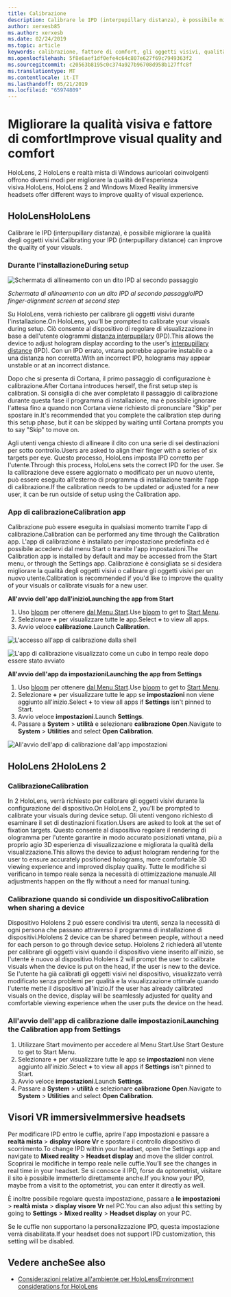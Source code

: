 ```yaml
---
title: Calibrazione
description: Calibrare le IPD (interpupillary distanza), è possibile migliorare la qualità degli oggetti visivi. Auricolari coinvolgenti di HoloLens e realtà mista di Windows offrono un modo per personalizzare IPD.
author: xerxesb85
ms.author: xerxesb
ms.date: 02/24/2019
ms.topic: article
keywords: calibrazione, fattore di comfort, gli oggetti visivi, qualità, ipd
ms.openlocfilehash: 5f8e6aef1df0efe4c64c807e627f69c7949363f2
ms.sourcegitcommit: c20563b8195c0c374a927b96708d958b127ffc8f
ms.translationtype: MT
ms.contentlocale: it-IT
ms.lasthandoff: 05/21/2019
ms.locfileid: "65974809"
---
```

# <a name="improve-visual-quality-and-comfort"></a><span data-ttu-id="061ea-105">Migliorare la qualità visiva e fattore di comfort</span><span class="sxs-lookup"><span data-stu-id="061ea-105">Improve visual quality and comfort</span></span>
<span data-ttu-id="061ea-106">HoloLens, 2 HoloLens e realtà mista di Windows auricolari coinvolgenti offrono diversi modi per migliorare la qualità dell'esperienza visiva.</span><span class="sxs-lookup"><span data-stu-id="061ea-106">HoloLens, HoloLens 2 and Windows Mixed Reality immersive headsets offer different ways to improve quality of visual experience.</span></span> 

## <a name="hololens"></a><span data-ttu-id="061ea-107">HoloLens</span><span class="sxs-lookup"><span data-stu-id="061ea-107">HoloLens</span></span>

<span data-ttu-id="061ea-108">Calibrare le IPD (interpupillary distanza), è possibile migliorare la qualità degli oggetti visivi.</span><span class="sxs-lookup"><span data-stu-id="061ea-108">Calibrating your IPD (interpupillary distance) can improve the quality of your visuals.</span></span>

### <a name="during-setup"></a><span data-ttu-id="061ea-109">Durante l'installazione</span><span class="sxs-lookup"><span data-stu-id="061ea-109">During setup</span></span>

![Schermata di allineamento con un dito IPD al secondo passaggio](images/ipd-finger-alignment-300px.jpg)<br>

<span data-ttu-id="061ea-111">*Schermata di allineamento con un dito IPD al secondo passaggio*</span><span class="sxs-lookup"><span data-stu-id="061ea-111">*IPD finger-alignment screen at second step*</span></span>

<span data-ttu-id="061ea-112">Su HoloLens, verrà richiesto per calibrare gli oggetti visivi durante l'installazione.</span><span class="sxs-lookup"><span data-stu-id="061ea-112">On HoloLens, you'll be prompted to calibrate your visuals during setup.</span></span> <span data-ttu-id="061ea-113">Ciò consente al dispositivo di regolare di visualizzazione in base a dell'utente ologrammi [distanza interpupillary](https://en.wikipedia.org/wiki/Interpupillary_distance) (IPD).</span><span class="sxs-lookup"><span data-stu-id="061ea-113">This allows the device to adjust hologram display according to the user's [interpupillary distance](https://en.wikipedia.org/wiki/Interpupillary_distance) (IPD).</span></span> <span data-ttu-id="061ea-114">Con un IPD errato, vntana potrebbe apparire instabile o a una distanza non corretta.</span><span class="sxs-lookup"><span data-stu-id="061ea-114">With an incorrect IPD, holograms may appear unstable or at an incorrect distance.</span></span>

<span data-ttu-id="061ea-115">Dopo che si presenta di Cortana, il primo passaggio di configurazione è calibrazione.</span><span class="sxs-lookup"><span data-stu-id="061ea-115">After Cortana introduces herself, the first setup step is calibration.</span></span> <span data-ttu-id="061ea-116">Si consiglia di che aver completato il passaggio di calibrazione durante questa fase il programma di installazione, ma è possibile ignorare l'attesa fino a quando non Cortana viene richiesto di pronunciare "Skip" per spostare in.</span><span class="sxs-lookup"><span data-stu-id="061ea-116">It's recommended that you complete the calibration step during this setup phase, but it can be skipped by waiting until Cortana prompts you to say "Skip" to move on.</span></span>

<span data-ttu-id="061ea-117">Agli utenti venga chiesto di allineare il dito con una serie di sei destinazioni per sotto controllo.</span><span class="sxs-lookup"><span data-stu-id="061ea-117">Users are asked to align their finger with a series of six targets per eye.</span></span> <span data-ttu-id="061ea-118">Questo processo, HoloLens imposta IPD corretto per l'utente.</span><span class="sxs-lookup"><span data-stu-id="061ea-118">Through this process, HoloLens sets the correct IPD for the user.</span></span> <span data-ttu-id="061ea-119">Se la calibrazione deve essere aggiornato o modificato per un nuovo utente, può essere eseguito all'esterno di programma di installazione tramite l'app di calibrazione.</span><span class="sxs-lookup"><span data-stu-id="061ea-119">If the calibration needs to be updated or adjusted for a new user, it can be run outside of setup using the Calibration app.</span></span>

### <a name="calibration-app"></a><span data-ttu-id="061ea-120">App di calibrazione</span><span class="sxs-lookup"><span data-stu-id="061ea-120">Calibration app</span></span>

<span data-ttu-id="061ea-121">Calibrazione può essere eseguita in qualsiasi momento tramite l'app di calibrazione.</span><span class="sxs-lookup"><span data-stu-id="061ea-121">Calibration can be performed any time through the Calibration app.</span></span> <span data-ttu-id="061ea-122">L'app di calibrazione è installato per impostazione predefinita ed è possibile accedervi dal menu Start o tramite l'app impostazioni.</span><span class="sxs-lookup"><span data-stu-id="061ea-122">The Calibration app is installed by default and may be accessed from the Start menu, or through the Settings app.</span></span> <span data-ttu-id="061ea-123">Calibrazione è consigliata se si desidera migliorare la qualità degli oggetti visivi o calibrare gli oggetti visivi per un nuovo utente.</span><span class="sxs-lookup"><span data-stu-id="061ea-123">Calibration is recommended if you'd like to improve the quality of your visuals or calibrate visuals for a new user.</span></span>

<span data-ttu-id="061ea-124">**All'avvio dell'app dall'inizio**</span><span class="sxs-lookup"><span data-stu-id="061ea-124">**Launching the app from Start**</span></span>
1. <span data-ttu-id="061ea-125">Uso [bloom](gestures.md#bloom) per ottenere [dal Menu Start](navigating-the-windows-mixed-reality-home.md#start-menu).</span><span class="sxs-lookup"><span data-stu-id="061ea-125">Use [bloom](gestures.md#bloom) to get to [Start Menu](navigating-the-windows-mixed-reality-home.md#start-menu).</span></span>
2. <span data-ttu-id="061ea-126">Selezionare **+** per visualizzare tutte le app.</span><span class="sxs-lookup"><span data-stu-id="061ea-126">Select **+** to view all apps.</span></span>
3. <span data-ttu-id="061ea-127">Avvio veloce **calibrazione**.</span><span class="sxs-lookup"><span data-stu-id="061ea-127">Launch **Calibration**.</span></span>

![L'accesso all'app di calibrazione dalla shell](images/calibration-shell.png)

![L'app di calibrazione visualizzato come un cubo in tempo reale dopo essere stato avviato](images/calibration-livecube-200px.png)

<span data-ttu-id="061ea-130">**All'avvio dell'app da impostazioni**</span><span class="sxs-lookup"><span data-stu-id="061ea-130">**Launching the app from Settings**</span></span>
1. <span data-ttu-id="061ea-131">Uso [bloom](gestures.md#bloom) per ottenere [dal Menu Start](navigating-the-windows-mixed-reality-home.md#start-menu).</span><span class="sxs-lookup"><span data-stu-id="061ea-131">Use [bloom](gestures.md#bloom) to get to [Start Menu](navigating-the-windows-mixed-reality-home.md#start-menu).</span></span>
2. <span data-ttu-id="061ea-132">Selezionare **+** per visualizzare tutte le app se **impostazioni** non viene aggiunto all'inizio.</span><span class="sxs-lookup"><span data-stu-id="061ea-132">Select **+** to view all apps if **Settings** isn't pinned to Start.</span></span>
3. <span data-ttu-id="061ea-133">Avvio veloce **impostazioni**.</span><span class="sxs-lookup"><span data-stu-id="061ea-133">Launch **Settings**.</span></span>
4. <span data-ttu-id="061ea-134">Passare a **System** > **utilità** e selezionare **calibrazione Open**.</span><span class="sxs-lookup"><span data-stu-id="061ea-134">Navigate to **System** > **Utilities** and select **Open Calibration**.</span></span>

![All'avvio dell'app di calibrazione dall'app impostazioni](images/calibration-settings-500px.jpg)

## <a name="hololens-2"></a><span data-ttu-id="061ea-136">HoloLens 2</span><span class="sxs-lookup"><span data-stu-id="061ea-136">HoloLens 2</span></span>

### <a name="calibration"></a><span data-ttu-id="061ea-137">Calibrazione</span><span class="sxs-lookup"><span data-stu-id="061ea-137">Calibration</span></span> 

<span data-ttu-id="061ea-138">In 2 HoloLens, verrà richiesto per calibrare gli oggetti visivi durante la configurazione del dispositivo.</span><span class="sxs-lookup"><span data-stu-id="061ea-138">On HoloLens 2, you'll be prompted to calibrate your visuals during device setup.</span></span> <span data-ttu-id="061ea-139">Gli utenti vengono richiesto di esaminare il set di destinazioni fixation.</span><span class="sxs-lookup"><span data-stu-id="061ea-139">Users are asked to look at the set of fixation targets.</span></span> <span data-ttu-id="061ea-140">Questo consente al dispositivo regolare il rendering di ologramma per l'utente garantire in modo accurato posizionati vntana, più a proprio agio 3D esperienza di visualizzazione e migliorata la qualità della visualizzazione.</span><span class="sxs-lookup"><span data-stu-id="061ea-140">This allows the device to adjust hologram rendering for the user to ensure accurately positioned holograms, more comfortable 3D viewing experience and improved display quality.</span></span> <span data-ttu-id="061ea-141">Tutte le modifiche si verificano in tempo reale senza la necessità di ottimizzazione manuale.</span><span class="sxs-lookup"><span data-stu-id="061ea-141">All adjustments happen on the fly without a need for manual tuning.</span></span> 

### <a name="calibration-when-sharing-a-device"></a><span data-ttu-id="061ea-142">Calibrazione quando si condivide un dispositivo</span><span class="sxs-lookup"><span data-stu-id="061ea-142">Calibration when sharing a device</span></span> 

<span data-ttu-id="061ea-143">Dispositivo Hololens 2 può essere condivisi tra utenti, senza la necessità di ogni persona che passano attraverso il programma di installazione di dispositivi.</span><span class="sxs-lookup"><span data-stu-id="061ea-143">Hololens 2 device can be shared between people, without a need for each person to go through device setup.</span></span> <span data-ttu-id="061ea-144">Hololens 2 richiederà all'utente per calibrare gli oggetti visivi quando il dispositivo viene inserito all'inizio, se l'utente è nuovo al dispositivo.</span><span class="sxs-lookup"><span data-stu-id="061ea-144">Hololens 2 will prompt the user to calibrate visuals when the device is put on the head, if the user is new to the device.</span></span> <span data-ttu-id="061ea-145">Se l'utente ha già calibrati gli oggetti visivi nel dispositivo, visualizzato verrà modificato senza problemi per qualità e la visualizzazione ottimale quando l'utente mette il dispositivo all'inizio.</span><span class="sxs-lookup"><span data-stu-id="061ea-145">If the user has already calibrated visuals on the device, display will be seamlessly adjusted for quality and comfortable viewing experience when the user puts the device on the head.</span></span>  

### <a name="launching-the-calibration-app-from-settings"></a><span data-ttu-id="061ea-146">All'avvio dell'app di calibrazione dalle impostazioni</span><span class="sxs-lookup"><span data-stu-id="061ea-146">Launching the Calibration app from Settings</span></span>
1. <span data-ttu-id="061ea-147">Utilizzare Start movimento per accedere al Menu Start.</span><span class="sxs-lookup"><span data-stu-id="061ea-147">Use Start Gesture to get to Start Menu.</span></span>
2. <span data-ttu-id="061ea-148">Selezionare **+** per visualizzare tutte le app se **impostazioni** non viene aggiunto all'inizio.</span><span class="sxs-lookup"><span data-stu-id="061ea-148">Select **+** to view all apps if **Settings** isn't pinned to Start.</span></span>
3. <span data-ttu-id="061ea-149">Avvio veloce **impostazioni**.</span><span class="sxs-lookup"><span data-stu-id="061ea-149">Launch **Settings**.</span></span>
4. <span data-ttu-id="061ea-150">Passare a **System** > **utilità** e selezionare **calibrazione Open**.</span><span class="sxs-lookup"><span data-stu-id="061ea-150">Navigate to **System** > **Utilities** and select **Open Calibration**.</span></span>

## <a name="immersive-headsets"></a><span data-ttu-id="061ea-151">Visori VR immersive</span><span class="sxs-lookup"><span data-stu-id="061ea-151">Immersive headsets</span></span>

<span data-ttu-id="061ea-152">Per modificare IPD entro le cuffie, aprire l'app impostazioni e passare a **realtà mista** > **display visore Vr** e spostare il controllo dispositivo di scorrimento.</span><span class="sxs-lookup"><span data-stu-id="061ea-152">To change IPD within your headset, open the Settings app and navigate to **Mixed reality** > **Headset display** and move the slider control.</span></span> <span data-ttu-id="061ea-153">Scoprirai le modifiche in tempo reale nelle cuffie.</span><span class="sxs-lookup"><span data-stu-id="061ea-153">You’ll see the changes in real time in your headset.</span></span> <span data-ttu-id="061ea-154">Se si conosce il IPD, forse da optometrist, visitare il sito è possibile immetterlo direttamente anche.</span><span class="sxs-lookup"><span data-stu-id="061ea-154">If you know your IPD, maybe from a visit to the optometrist, you can enter it directly as well.</span></span>

<span data-ttu-id="061ea-155">È inoltre possibile regolare questa impostazione, passare a **le impostazioni** > **realtà mista** > **display visore Vr** nel PC.</span><span class="sxs-lookup"><span data-stu-id="061ea-155">You can also adjust this setting by going to **Settings** > **Mixed reality** > **Headset display** on your PC.</span></span>

<span data-ttu-id="061ea-156">Se le cuffie non supportano la personalizzazione IPD, questa impostazione verrà disabilitata.</span><span class="sxs-lookup"><span data-stu-id="061ea-156">If your headset does not support IPD customization, this setting will be disabled.</span></span>

## <a name="see-also"></a><span data-ttu-id="061ea-157">Vedere anche</span><span class="sxs-lookup"><span data-stu-id="061ea-157">See also</span></span>
* [<span data-ttu-id="061ea-158">Considerazioni relative all'ambiente per HoloLens</span><span class="sxs-lookup"><span data-stu-id="061ea-158">Environment considerations for HoloLens</span></span>](environment-considerations-for-hololens.md)
